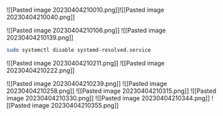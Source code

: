 ![[Pasted image 20230404210010.png]]![[Pasted image 20230404210040.png]]

![[Pasted image 20230404210106.png]]
![[Pasted image 20230404210139.png]]
```bash
sudo systemctl disable systemd-resolved.service
```
![[Pasted image 20230404210211.png]]
![[Pasted image 20230404210222.png]]

![[Pasted image 20230404210239.png]]
![[Pasted image 20230404210258.png]]
![[Pasted image 20230404210315.png]]
![[Pasted image 20230404210330.png]]
![[Pasted image 20230404210344.png]]
![[Pasted image 20230404210355.png]]
